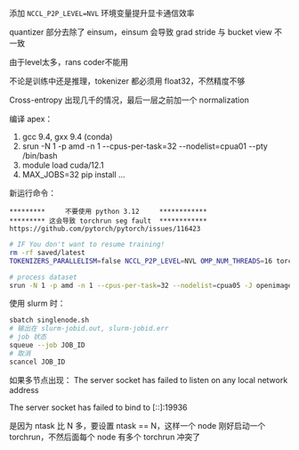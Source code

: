 添加 `NCCL_P2P_LEVEL=NVL` 环境变量提升显卡通信效率

quantizer 部分去除了 einsum，einsum 会导致 grad stride 与 bucket view 不一致

由于level太多，rans coder不能用

不论是训练中还是推理，tokenizer 都必须用 float32，不然精度不够

Cross-entropy 出现几千的情况，最后一层之前加一个 normalization

编译 apex：

1. gcc 9.4, gxx 9.4 (conda)
2. srun -N 1 -p amd -n 1 --cpus-per-task=32 --nodelist=cpua01 --pty /bin/bash
3. module load cuda/12.1
4. MAX_JOBS=32 pip install ...


新运行命令：
```
*********     不要使用 python 3.12     ************
********* 这会导致 torchrun seg fault  ************
https://github.com/pytorch/pytorch/issues/116423
```
```bash
# IF You don't want to resume training!
rm -rf saved/latest
TOKENIZERS_PARALLELISM=false NCCL_P2P_LEVEL=NVL OMP_NUM_THREADS=16 torchrun --rdzv-backend=c10d --rdzv-endpoint=localhost:0 --nnodes=1 --nproc_per_node=8 mcquic/train/__main__.py configs/neon.yaml
```

```bash
# process dataset
srun -N 1 -p amd -n 1 --cpus-per-task=32 --nodelist=cpua05 -J openimage_clean_create /ssdfs/datahome/tj24011/software/miniconda3/envs/mcquic/bin/mcquic dataset /ssdfs/datahome/tj24011/datasets/raw/openimages/ /ssdfs/datahome/tj24011/datasets/webdataset/openimages_HQ/
```

使用 slurm 时：
```bash
sbatch singlenode.sh
# 输出在 slurm-jobid.out, slurm-jobid.err
# job 状态
squeue --job JOB_ID
# 取消
scancel JOB_ID
```


如果多节点出现： The server socket has failed to listen on any local network address

The server socket has failed to bind to [::]:19936

是因为 ntask 比 N 多，要设置 ntask == N，这样一个 node 刚好启动一个 torchrun，不然后面每个 node 有多个 torchrun 冲突了
